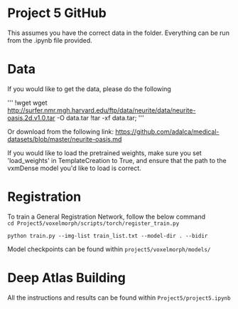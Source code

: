 # Project 5 GitHub

This assumes you have the correct data in the folder. Everything can be run from the .ipynb file provided.

# Data
If you would like to get the data, please do the following 

'''
!wget wget http://surfer.nmr.mgh.harvard.edu/ftp/data/neurite/data/neurite-oasis.2d.v1.0.tar -O data.tar
!tar -xf data.tar;
'''

Or download from the following link: https://github.com/adalca/medical-datasets/blob/master/neurite-oasis.md

If you would like to load the pretrained weights, make sure you set 'load_weights' in TemplateCreation to True, and ensure that the path to the vxmDense model you'd like to load is correct.

# Registration
To train a General Registration Network, follow the below command \
``` cd Project5/voxelmorph/scripts/torch/register_train.py ```

```python train.py --img-list train_list.txt --model-dir . --bidir ```

Model checkpoints can be found within ```project5/voxelmorph/models/```
# Deep Atlas Building
All the instructions and results can be found within ```Project5/project5.ipynb```